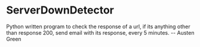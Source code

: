 # ServerDownDetector
Python written program to check the response of a url, if its anything other than response 200, send email with its response, every 5 minutes. -- Austen Green
